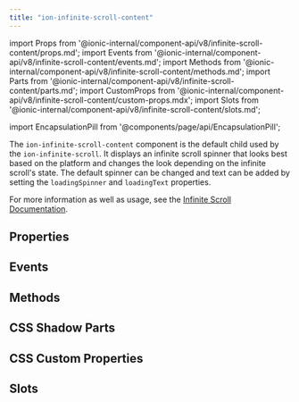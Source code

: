 ```yaml
---
title: "ion-infinite-scroll-content"
---
```


import Props from '@ionic-internal/component-api/v8/infinite-scroll-content/props.md';
import Events from '@ionic-internal/component-api/v8/infinite-scroll-content/events.md';
import Methods from '@ionic-internal/component-api/v8/infinite-scroll-content/methods.md';
import Parts from '@ionic-internal/component-api/v8/infinite-scroll-content/parts.md';
import CustomProps from '@ionic-internal/component-api/v8/infinite-scroll-content/custom-props.mdx';
import Slots from '@ionic-internal/component-api/v8/infinite-scroll-content/slots.md';

import EncapsulationPill from '@components/page/api/EncapsulationPill';

The `ion-infinite-scroll-content` component is the default child used by the `ion-infinite-scroll`. It displays an infinite scroll spinner that looks best based on the platform and changes the look depending on the infinite scroll's state. The default spinner can be changed and text can be added by setting the `loadingSpinner` and `loadingText` properties.

For more information as well as usage, see the [Infinite Scroll Documentation](./infinite-scroll.md#infinite-scroll-content).

## Properties
<Props />

## Events
<Events />

## Methods
<Methods />

## CSS Shadow Parts
<Parts />

## CSS Custom Properties
<CustomProps />

## Slots
<Slots />